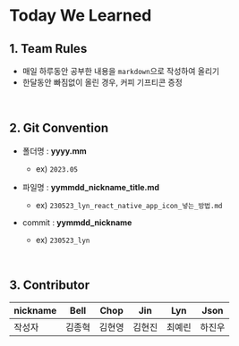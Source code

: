 # Today We Learned

## 1. Team Rules
- 매일 하루동안 공부한 내용을 `markdown`으로 작성하여 올리기
- 한달동안 빠짐없이 올린 경우, 커피 기프티콘 증정

<br>

## 2. Git Convention
- 폴더명 : <b>yyyy.mm</b>
  - ex) `2023.05`
- 파일명 : **yymmdd_nickname_title.md**
  - ex) `230523_lyn_react_native_app_icon_넣는_방법.md`

- commit : **yymmdd_nickname**
  - ex) `230523_lyn`

<br>

## 3. Contributor
|nickname|Bell|Chop|Jin|Lyn|Json|
|--|--|--|--|--|--|
|작성자|김종혁|김현영|김현진|최예린|하진우|

<br>